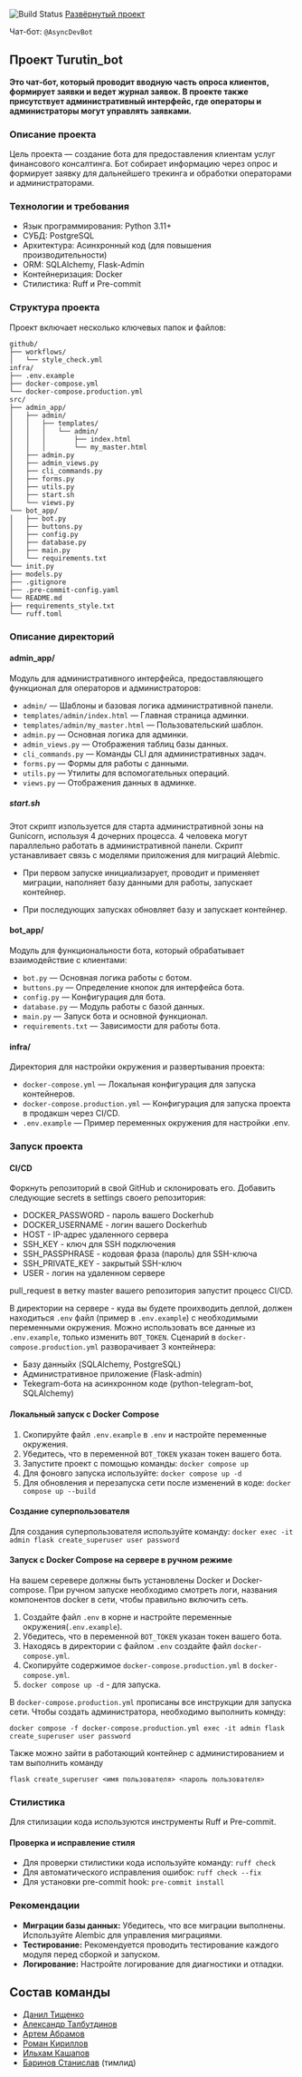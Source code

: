 ![Build Status](https://github.com/Studio-Yandex-Practicum/Turutin_bot_team_2/actions/workflows/main.yml/badge.svg?branch=master)
[Развёрнутый проект](https://turutin-team2.rsateam.ru)

Чат-бот: `@AsyncDevBot`

## Проект Turutin_bot

**Это чат-бот, который проводит вводную часть опроса клиентов, формирует заявки и ведет журнал заявок. В проекте также присутствует административный интерфейс, где операторы и администраторы могут управлять заявками.**

### Описание проекта

Цель проекта — создание бота для предоставления клиентам услуг финансового консалтинга. Бот собирает информацию через опрос и формирует заявку для дальнейшего трекинга и обработки операторами и администраторами.

### Технологии и требования

* Язык программирования: Python 3.11+
* СУБД: PostgreSQL
* Архитектура: Асинхронный код (для повышения производительности)
* ORM: SQLAlchemy, Flask-Admin
* Контейнеризация: Docker
* Стилистика: Ruff и Pre-commit

### Структура проекта

Проект включает несколько ключевых папок и файлов:

```
github/
├── workflows/
│   └── style_check.yml
infra/
├── .env.example
├── docker-compose.yml
└── docker-compose.production.yml
src/
├── admin_app/
│   ├── admin/
│   │   ├── templates/
│   │   │   └── admin/
│   │   │       ├── index.html
│   │   │       └── my_master.html
│   ├── admin.py
│   ├── admin_views.py
│   ├── cli_commands.py
│   ├── forms.py
│   ├── utils.py
│   ├── start.sh
│   └── views.py
└── bot_app/
│   ├── bot.py
│   ├── buttons.py
│   ├── config.py
│   ├── database.py
│   ├── main.py
│   └── requirements.txt
└── init.py
├── models.py
├── .gitignore
├── .pre-commit-config.yaml
└── README.md
├── requirements_style.txt
└── ruff.toml
```

### Описание директорий

#### admin_app/

Модуль для административного интерфейса, предоставляющего функционал для операторов и администраторов:

* `admin/` — Шаблоны и базовая логика административной панели.
* `templates/admin/index.html` — Главная страница админки.
* `templates/admin/my_master.html` — Пользовательский шаблон.
* `admin.py` — Основная логика для админки.
* `admin_views.py` — Отображения таблиц базы данных.
* `cli_commands.py` — Команды CLI для административных задач.
* `forms.py` — Формы для работы с данными.
* `utils.py` — Утилиты для вспомогательных операций.
* `views.py` — Отображения данных в админке.

##### start.sh
Этот скрипт изпользуется для старта административной зоны на Gunicorn,
используя 4 дочерних процесса. 4 человека могут параллельно работать в административной панели.
Скрипт устанавливает связь с моделями приложения для миграций Alebmic.

* При первом запуске инициализарует, проводит и применяет миграции, наполняет базу данными для работы, запускает контейнер.

* При последующих запусках обновляет базу и запускает контейнер.

#### bot_app/

Модуль для функциональности бота, который обрабатывает взаимодействие с клиентами:

* `bot.py` — Основная логика работы с ботом.
* `buttons.py` — Определение кнопок для интерфейса бота.
* `config.py` — Конфигурация для бота.
* `database.py` — Модуль работы с базой данных.
* `main.py` — Запуск бота и основной функционал.
* `requirements.txt` — Зависимости для работы бота.

#### infra/

Директория для настройки окружения и развертывания проекта:

* `docker-compose.yml` — Локальная конфигурация для запуска контейнеров.
* `docker-compose.production.yml` — Конфигурация для запуска проекта в продакшн через CI/CD.
* `.env.example` — Пример переменных окружения для настройки .env.

### Запуск проекта

#### CI/CD
Форкнуть репозиторий в свой GitHub и склонировать его.
Добавить следующие secrets в settings своего репозитория:
 - DOCKER_PASSWORD - пароль вашего Dockerhub
 - DOCKER_USERNAME - логин вашего Dockerhub
 - HOST - IP-адрес удаленного сервера
 - SSH_KEY - ключ для SSH подключения
 - SSH_PASSPHRASE - кодовая фраза (пароль) для SSH-ключа
 - SSH_PRIVATE_KEY - закрытый SSH-ключ
 - USER - логин на удаленном сервере

pull_request в ветку master вашего репозитория запустит процесс CI/CD.

В директории на сервере - куда вы будете проихводить деплой, должен находиться `.env` файл (пример в `.env.example`) с необходимыми переменными окружения.
Можно использовать все данные из `.env.example`, только изменить `BOT_TOKEN`.
Сценарий в `docker-compose.production.yml` разворачивает 3 контейнера:

 - Базу данныйх (SQLAlchemy, PostgreSQL)
 - Административное приложение (Flask-admin)
 - Tekegram-бота на асинхронном коде (python-telegram-bot, SQLAlchemy)

#### Локальный запуск с Docker Compose

1. Скопируйте файл `.env.example` в `.env` и настройте переменные окружения.
2. Убедитесь, что в переменной `BOT_TOKEN` указан токен вашего бота.
3. Запустите проект с помощью команды: `docker compose up`
4. Для фоновго запуска используйте: `docker compose up -d`
5. Для обновления и перезапуска сети после изменений в коде: `docker compose up --build`

#### Создание суперпользователя

Для создания суперпользователя используйте команду: `docker exec -it admin flask create_superuser user password`

#### Запуск с Docker Compose на сервере в ручном режиме

На вашем серевере должны быть установлены Docker и Docker-compose.
При ручном запуске необходимо смотреть логи, названия компонентов docker в сети, чтобы правильно включить сеть.

1. Создайте файл `.env` в корне и настройте переменные окружения(`.env.example`).
2. Убедитесь, что в переменной `BOT_TOKEN` указан токен вашего бота.
3. Находясь в директории с файлом `.env` создайте файл `docker-compose.yml`.
4. Скопируйте содержимое `docker-compose.production.yml` в `docker-compose.yml`.
5. `docker compose up -d` - для запуска.

В `docker-compose.production.yml` прописаны все инструкции для запуска сети.
Чтобы создать администратора, необходимо выполнить комнду:
```shell
docker compose -f docker-compose.production.yml exec -it admin flask create_superuser user password
```
Также можно зайти в работающий контейнер с администированием и там выполнить команду
```shell
flask create_superuser <имя пользователя> <пароль пользователя>
```

### Стилистика

Для стилизации кода используются инструменты Ruff и Pre-commit.

#### Проверка и исправление стиля

* Для проверки стилистики кода используйте команду: `ruff check`
* Для автоматического исправления ошибок: `ruff check --fix`
* Для установки pre-commit hook: `pre-commit install`

### Рекомендации

* **Миграции базы данных:** Убедитесь, что все миграции выполнены. Используйте Alembic для управления миграциями.
* **Тестирование:** Рекомендуется проводить тестирование каждого модуля перед сборкой и запуском.
* **Логирование:** Настройте логирование для диагностики и отладки.

## Состав команды
* [Данил Тищенко](https://github.com/tttriggered)
* [Александр Талбутдинов](https://github.com/Aleksandr-Talbutdinov)
* [Артем Абрамов](https://github.com/the-world-at-large)
* [Роман Кириллов](https://github.com/RoMario-aii)
* [Ильхам Кашапов](https://github.com/Ilx-k)
* [Баринов Станислав](https://github.com/hixwizard) (тимлид)
